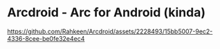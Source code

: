 # Arcdroid - Arc for Android (kinda)

https://github.com/Rahkeen/Arcdroid/assets/2228493/15bb5007-9ec2-4336-8cee-be0fe32e4ec4

